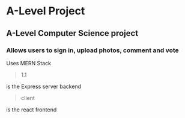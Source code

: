 # A-Level Project
## A-Level Computer Science project
### Allows users to sign in, upload photos, comment and vote
Uses MERN Stack

> 1.1

is the Express server backend


> client

is the react frontend
